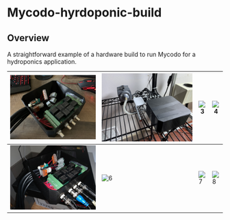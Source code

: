 # Mycodo-hyrdoponic-build
## Overview
A straightforward example of a hardware build to run Mycodo for a hydroponics application.

| ![1](image/IMG_5570.jpg) |  ![2](image/IMG_5677.jpg) | ![3](image/IMG_5666.jpg) | ![4](image/IMG_5668.jpg) |
| --- | --- | --- | --- |
| ![5](image/IMG_5571.jpg) |  ![6](image/IMG_5667.jpg) | ![7](image/IMG_5668.jpg) | ![8](image/IMG_5671.jpg) |
